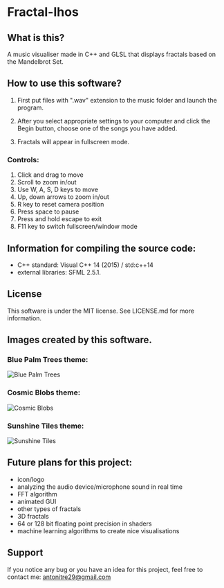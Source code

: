 # Fractal-Ihos

## What is this?

A music visualiser made in C++ and GLSL that displays fractals based on the Mandelbrot Set.

## How to use this software?

1. First put files with ".wav" extension to the music folder and launch the program.

2. After you select appropriate settings to your computer and click the Begin button, choose one of the songs you have added.

3. Fractals will appear in fullscreen mode.

### Controls:

1. Click and drag to move
2. Scroll to zoom in/out
3. Use W, A, S, D keys to move
4. Up, down arrows to zoom in/out
5. R key to reset camera position
6. Press space to pause
7. Press and hold escape to exit
8. F11 key to switch fullscreen/window mode

## Information for compiling the source code:

- C++ standard:       Visual C++ 14 (2015) / std:c++14
- external libraries: SFML 2.5.1.

## License

This software is under the MIT license. See LICENSE.md for more information.

## Images created by this software.

### Blue Palm Trees theme:
![Blue Palm Trees](https://user-images.githubusercontent.com/60294094/188024239-cf0159bb-6049-4e7f-aef5-e205fa7cf62f.JPG)

### Cosmic Blobs theme:
![Cosmic Blobs](https://user-images.githubusercontent.com/60294094/188024242-dab9624f-4f2e-4561-a0a4-b68d07520b96.JPG)

### Sunshine Tiles theme:
![Sunshine Tiles](https://user-images.githubusercontent.com/60294094/188024246-ce6b3610-ad00-4e1a-86f5-d5b4efdd6421.JPG)

## Future plans for this project:
- icon/logo
- analyzing the audio device/microphone sound in real time
- FFT algorithm
- animated GUI
- other types of fractals
- 3D fractals
- 64 or 128 bit floating point precision in shaders
- machine learning algorithms to create nice visualisations

## Support
If you notice any bug or you have an idea for this project, feel free to contact me: antonitre29@gmail.com
